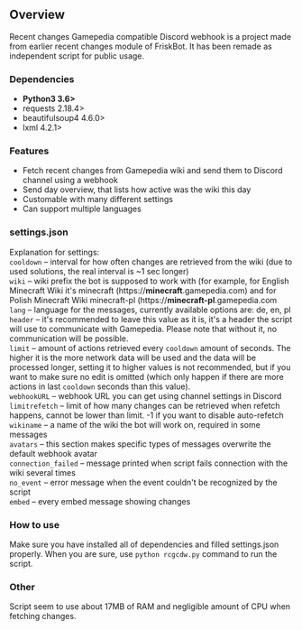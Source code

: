 ## Overview ##
Recent changes Gamepedia compatible Discord webhook is a project made from earlier recent changes module of FriskBot. It has been remade as independent script for public usage. 

### Dependencies ###
* **Python3 3.6>**
* requests 2.18.4>
* beautifulsoup4 4.6.0>
* lxml 4.2.1>

### Features ###
* Fetch recent changes from Gamepedia wiki and send them to Discord channel using a webhook
* Send day overview, that lists how active was the wiki this day
* Customable with many different settings
* Can support multiple languages

### settings.json ###
Explanation for settings:    
`cooldown` – interval for how often changes are retrieved from the wiki (due to used solutions, the real interval is ~1 sec longer)    
`wiki` – wiki prefix the bot is supposed to work with (for example, for English Minecraft Wiki it's minecraft (https://**minecraft**.gamepedia.com) and for Polish Minecraft Wiki minecraft-pl (https://**minecraft-pl**.gamepedia.com    
`lang` – language for the messages, currently available options are: de, en, pl
`header` – it's recommended to leave this value as it is, it's a header the script will use to communicate with Gamepedia. Please note that without it, no communication will be possible.    
`limit` – amount of actions retrieved every `cooldown` amount of seconds. The higher it is the more network data will be used and the data will be processed longer, setting it to higher values is not recommended, but if you want to make sure no edit is omitted (which only happen if there are more actions in last `cooldown` seconds than this value).    
`webhookURL` – webhook URL you can get using channel settings in Discord     
`limitrefetch` – limit of how many changes can be retrieved when refetch happens, cannot be lower than limit. -1 if you want to disable auto-refetch    
`wikiname` – a name of the wiki the bot will work on, required in some messages    
`avatars` – this section makes specific types of messages overwrite the default webhook avatar    
`connection_failed` – message printed when script fails connection with the wiki several times    
`no_event` – error message when the event couldn't be recognized by the script    
`embed` – every embed message showing changes     

### How to use ###
Make sure you have installed all of dependencies and filled settings.json properly.
When you are sure, use `python rcgcdw.py` command to run the script.

### Other ###
Script seem to use about 17MB of RAM and negligible amount of CPU when fetching changes.
